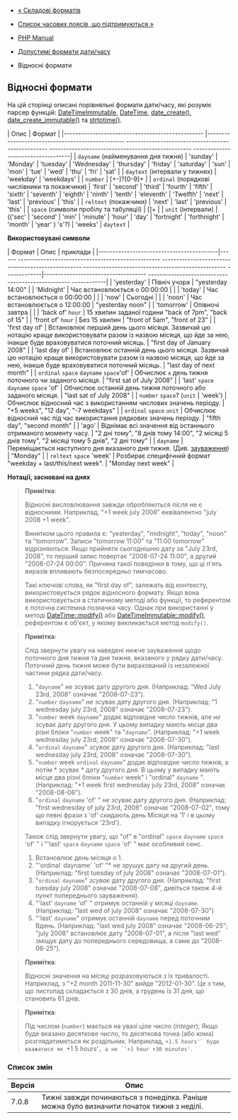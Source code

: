 - [« Складові форматів](datetime.formats.compound.md)
- [Список часових поясів, що підтримуються »](timezones.md)

- [PHP Manual](index.md)
- [Допустимі формати дати/часу](datetime.formats.md)
- Відносні формати

## Відносні формати

На цій сторінці описані порівняльні формати дати/часу, які
розуміє парсер функцій:
[DateTimeImmutable](class.datetimeimmutable.md),
[DateTime](class.datetime.md),
[date_create()](function.date-create.md),
[date_create_immutable()](function.date-create-immutable.md) та
[strtotime()](function.strtotime.md).

| Опис | Формат |
|------------------------------------------------- |------------------------------------------------- -------------------------------------------------- -------------------------------------------------- -----------------------------------|
| `dayname` (найменування дня тижня) | 'sunday' \| 'Monday' \| 'tuesday' \| 'Wednesday' \| 'thursday' \| 'friday' \| 'saturday' \| 'sun' \| 'mon' \| 'tue' \| 'wed' \| 'thu' \| 'fri' \| 'sat' |
| `daytext` (інтервали у тижнях) | 'weekday' \| 'weekdays' |
| `number` | [+-]?[0-9]+ |
| `ordinal` (порядкові числівники та покажчики) | 'first' \| 'second' \| 'third' \| 'fourth' \| 'fifth' \| 'sixth' \| 'seventh' \| 'eighth' \| 'ninth' \| 'tenth' \| 'eleventh' \| 'Twelfth' \| 'next' \| 'last' \| 'previous' \| 'this' |
| `reltext` (покажчики) | 'next' \| 'last' \| 'previous' \| 'this' |
| `space` (символи пробілу та табуляції) | []+ |
| `unit` (інтервали) | (('sec' \| 'second' \| 'min' \| 'minute' \| 'hour' \| 'day' \| 'fortnight' \| 'forthnight' \| 'month' \| 'year' ) 's'?) \| 'weeks' \| `daytext` |

**Використовувані символи**

| Формат | Опис | приклади |
|------------------------------------------|------ -------------------------------------------------- -------------------------------------------------- -------------------------------------------------- -------------|------------------------------------ -------------------------------------------------- ------------|
| 'yesterday' | Північ учора | "yesterday 14:00" |
| 'Midnight' | Час встановлюється о 00:00:00 | |
| 'today' | Час встановлюється о 00:00:00 | |
| 'now' | Cьогодні | |
| 'noon' | Час встановлюється о 12:00:00 | "yesterday noon" |
| 'tomorrow' | Опівночі завтра | |
| 'back of' `hour` | 15 хвилин заданої години "back of 7pm", "back of 15" |
| 'front of' `hour` | Без 15 хвилин | "front of 5am", "front of 23" |
| 'first day of' | Встановлює перший день цього місяця. Зазвичай цю нотацію краще використовувати разом із назвою місяця, що йде за нею, інакше буде враховуватися поточний місяць. | "first day of January 2008" |
| 'last day of' | Встановлює останній день цього місяця. Зазвичай цю нотацію краще використовувати разом із назвою місяця, що йде за нею, інакше буде враховуватися поточний місяць. | "last day of next month" |
| `ordinal` `space` `dayname` `space`'of' | Обчислює `x` день тижня поточного чи заданого місяця. | "first sat of July 2008" |
| 'last' `space` `dayname` `space` 'of' | Обчислює останній день тижня поточного або заданого місяця. | "last sat of July 2008" |
| `number` `space`? (`unit` \| 'week') | Обчислює відносний час з використанням числових значень періоду. | "+5 weeks", "12 day", "-7 weekdays" |
| `ordinal` `space` `unit` | Обчислює відносний час під час використання рядкових значень періоду. | "fifth day", "second month" |
| 'ago' | Віднімає всі значення від останнього отриманого моменту часу. | "2 дні тому", "8 днів тому 14:00", "2 місяці 5 днів тому", "2 місяці тому 5 днів", "2 дні тому" |
| `dayname` | Переміщається наступного дня вказаного дня тижня. (Див. [зауваження](datetime.formats.relative.md#datetime.formats.relative.dayname-note)) | "Monday" |
| `reltext` `space` 'week' | Розбирає специфічний формат "weekday + last/this/next week". | "Monday next week" |

**Нотації, засновані на днях**

> **Примітка**:
>
> Відносні висловлювання завжди обробляються *після* не є
> відносними. Наприклад, "+1 week july 2008" еквівалентно "july 2008
> +1 week".
>
> Винятком цього правила є: "yesterday", "midnight", "today",
> "noon" та "tomorrow". Записи "tomorrow 11:00" та "11:00 tomorrow"
> відрізняються. Якщо прийняти сьогоднішню дату за "July 23rd, 2008", то
> перший запис повертає "2008-07-24 11:00", а другий "2008-07-24
> 00:00". Причина такої поведінки в тому, що ці п'ять виразів впливають
> безпосередньо тимчасово.
>
> Такі ключові слова, як "first day of", залежать від контексту,
> використовується рядок відносного формату. Якщо вона
> використовується в статичному методі або функції, то референтом є
> поточна системна позначка часу. Однак при використанні у методі
> [DateTime::modify()](datetime.modify.md) або
> [DateTimeImmutable::modify()](datetimeimmutable.modify.md),
> референтом є об'єкт, у якому викликається метод `modify()`.

> **Примітка**:
>
> Слід звернути увагу на наведені нижче зауваження щодо
> поточного дня тижня та дня тижня, вказаного у рядку дати/часу.
> Поточний день тижня може бути вирахований із незалежної частини рядка
> дати/часу.
>
> 1. "`dayname`" *не* зсуває дату другого дня. (Наприклад: "Wed
> July 23rd, 2008" означає "2008-07-23").
> 2. "`number` `dayname`" *не* зсуває дату другого дня.
> (Наприклад: "1 wednesday july 23rd, 2008" означає "2008-07-23").
> 3. "`number` week `dayname`" додає відповідне число тижнів,
> але *не* зсуває дату другого дня. У цьому випадку мають місце
> два різні блоки "`number` week" та "`dayname`". (Наприклад: "+1
> week wednesday july 23rd, 2008" означає "2008-07-30").
> 4. "`ordinal` `dayname`" *зсуває* дату другого дня. (Наприклад:
> "last wednesday july 23rd, 2008" означає "2008-07-30").
> 5. "`number` week `ordinal` `dayname`" додає відповідне
> число тижнів, а потім * зсуває * дату другого дня. В цьому
> у випадку мають місце два різні блоки "`number` week" і
> "ordinal" `dayname` ". (Наприклад: "+1 week first wednesday july
> 23rd, 2008" означає "2008-08-06").
> 6. "`ordinal` `dayname` 'of' " *не* зсуває дату другого дня.
> (Наприклад: "first wednesday of july 23rd, 2008" означає
> "2008-07-02", тому що певні фрази з 'of' скидають день
> Місяця на '1' і в цьому випадку ігнорується '23rd').
>
> Також слід звернути увагу, що "of" в "ordinal" `space`
> `dayname` `space` 'of' " і "'last' `space` `dayname` `space` 'of' "
> має особливий сенс.
>
> 1. Встановлює день місяця о 1.
> 2. "'ordinal` `dayname` 'of' "* не зрушує дату на другий день.
> (Наприклад: "first tuesday of july 2008" означає "2008-07-01").
> 3. "`ordinal` `dayname`" *зсуває* дату другого дня. (Наприклад:
> "first tuesday july 2008" означає "2008-07-08", дивіться також
> 4-й пункт попереднього зауваження).
> 4. "'last' `dayname` 'of' " отримує останній у місяці `dayname`.
> (Наприклад: "last wed of july 2008" означає "2008-07-30")
> 5. "'last' `dayname`" отримує останній `dayname` перед поточним
> Вдень. (Наприклад: "last wed july 2008" означає "2008-06-25"; "july
> 2008" встановлює дату "2008-07-01", а після "last wed"
> зміщує дату до попереднього середовища, а саме до "2008-06-25").

> **Примітка**:
>
> Відносні значення на місяці розраховуються з їх
> тривалості. Наприклад, з "+2 month 2011-11-30" вийде
> "2012-01-30". Це з тим, що листопад складається з 30 днів, а
> грудень із 31 дня, що становить 61 днів.

> **Примітка**:
>
> Під числом (`number`) мається на увазі ціле число (*integer*); Якщо
> буде вказано десяткове число, то десяткова точка (або кома)
> розглядатиметься як роздільник. Наприклад, ``+1.5 hours'` буде
> вважатися як ``+1 5 hours'`, а не ``+1 hour +30 minutes'`.

### Список змін

| Версія | Опис                                                                                      |
| ------ | ----------------------------------------------------------------------------------------- |
| 7.0.8  | Тижні завжди починаються з понеділка. Раніше можна було визначити початок тижня з неділі. |
